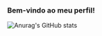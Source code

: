 ### Bem-vindo ao meu perfil!

![Anurag's GitHub stats](https://github-readme-stats.vercel.app/api?username=lethicialacerda&theme=graywhiteicons=true)

